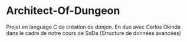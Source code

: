 # Architect-Of-Dungeon

Projet en language C de création de donjon.
En duo avec Carlos Okinda dans le cadre de notre cours de SdDa (Structure de données avancées)
